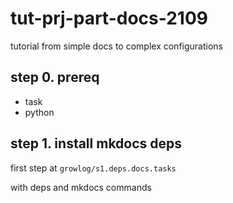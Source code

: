 # tut-prj-part-docs-2109

tutorial from simple docs to complex configurations

## step 0. prereq

- task
- python

## step 1. install mkdocs deps

first step at `growlog/s1.deps.docs.tasks`

with deps and mkdocs commands
